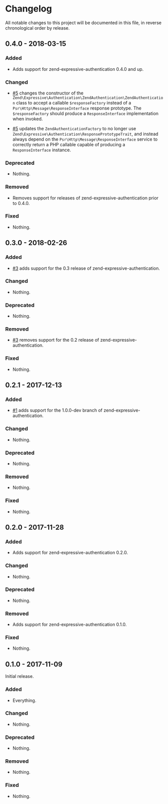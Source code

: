# Changelog

All notable changes to this project will be documented in this file, in reverse chronological order by release.

## 0.4.0 - 2018-03-15

### Added

- Adds support for zend-expressive-authentication 0.4.0 and up.

### Changed

- [#5](https://github.com/zendframework/zend-expressive-authentication-zendauthentication/pull/5)
  changes the constructor of the `Zend\Expressive\Authentication\ZendAuthentication\ZendAuthentication`
  class to accept a callable `$responseFactory` instead of a
  `Psr\Http\Message\ResponseInterface` response prototype. The
  `$responseFactory` should produce a `ResponseInterface` implementation when
  invoked.

- [#5](https://github.com/zendframework/zend-expressive-authentication-zendauthentication/pull/5)
  updates the `ZendAuthenticationFactory` to no longer use
  `Zend\Expressive\Authentication\ResponsePrototypeTrait`, and instead always
  depend on the `Psr\Http\Message\ResponseInterface` service to correctly return
  a PHP callable capable of producing a `ResponseInterface` instance.

### Deprecated

- Nothing.

### Removed

- Removes support for releases of zend-expressive-authentication prior to 0.4.0.

### Fixed

- Nothing.

## 0.3.0 - 2018-02-26

### Added

- [#3](https://github.com/zendframework/zend-expressive-authentication-zendauthentication/pull/3)
  adds support for the 0.3 release of zend-expressive-authentication.

### Changed

- Nothing.

### Deprecated

- Nothing.

### Removed

- [#3](https://github.com/zendframework/zend-expressive-authentication-zendauthentication/pull/3)
  removes support for the 0.2 release of zend-expressive-authentication.

### Fixed

- Nothing.

## 0.2.1 - 2017-12-13

### Added

- [#1](https://github.com/zendframework/zend-expressive-authentication-zendauthentication/pull/1)
  adds support for the 1.0.0-dev branch of zend-expressive-authentication.

### Changed

- Nothing.

### Deprecated

- Nothing.

### Removed

- Nothing.

### Fixed

- Nothing.

## 0.2.0 - 2017-11-28

### Added

- Adds support for zend-expressive-authentication 0.2.0.

### Changed

- Nothing.

### Deprecated

- Nothing.

### Removed

- Adds support for zend-expressive-authentication 0.1.0.

### Fixed

- Nothing.

## 0.1.0 - 2017-11-09

Initial release.

### Added

- Everything.

### Changed

- Nothing.

### Deprecated

- Nothing.

### Removed

- Nothing.

### Fixed

- Nothing.
